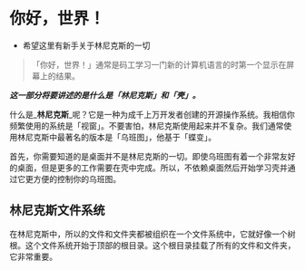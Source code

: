 # 你好，世界！

- 希望这里有新手关于林尼克斯的一切

> 「你好，世界！」通常是码工学习一门新的计算机语言的时第一个显示在屏幕上的结果。

_**这一部分将要讲述的是什么是「林尼克斯」和「壳」。**_

什么是_**林尼克斯**_呢？它是一种为成千上万开发者创建的开源操作系统。我相信你频繁使用的系统是「视窗」。不要害怕，林尼克斯使用起来并不复杂。我们通常使用林尼克斯中最著名的版本是「乌班图」，他基于「蝶变」。

首先，你需要知道的是桌面并不是林尼克斯的一切。即使乌班图有着一个非常友好的桌面，但是更多的工作需要在壳中完成。所以，不依赖桌面然后开始学习壳并通过它更方便的控制你的乌班图。

## 林尼克斯文件系统

在林尼克斯中，所以的文件和文件夹都被组织在一个文件系统中，它就好像一个树根。这个文件系统开始于顶部的根目录。这个根目录挂载了所有的文件和文件夹，它非常重要。